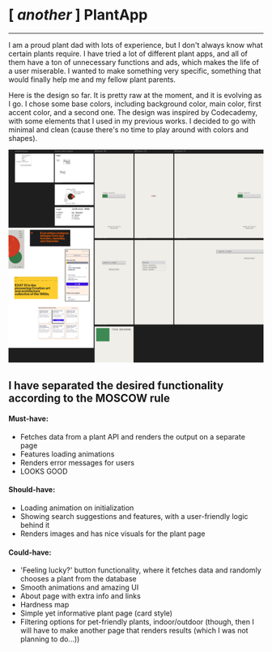 # [ *another* ] PlantApp

---

I am a proud plant dad with lots of experience, but I don't always know what certain plants require.
I have tried a lot of different plant apps, and all of them have a ton of unnecessary functions and ads, which makes
the life of a user miserable. I wanted to make something very specific, something that would finally help me and my
fellow plant parents.

Here is the design so far. It is pretty raw at the moment, and it is evolving as I go. I chose some base colors, including
background color, main color, first accent color, and a second one. The design was inspired by Codecademy, with some elements
that I used in my previous works. I decided to go with minimal and clean (cause there's no time to play around with colors
and shapes).

![img.png](src/assets/readme/img.png)

## I have separated the desired functionality according to the MOSCOW rule

#### Must-have:

- Fetches data from a plant API and renders the output on a separate page
- Features loading animations
- Renders error messages for users
- LOOKS GOOD

#### Should-have:

- Loading animation on initialization
- Showing search suggestions and features, with a user-friendly logic behind it
- Renders images and has nice visuals for the plant page

#### Could-have:

- 'Feeling lucky?' button functionality, where it fetches data and randomly chooses a plant from the database
- Smooth animations and amazing UI
- About page with extra info and links
- Hardness map
- Simple yet informative plant page (card style)
- Filtering options for pet-friendly plants, indoor/outdoor (though, then I will have to make another page that renders results (which I was not planning to do...))
